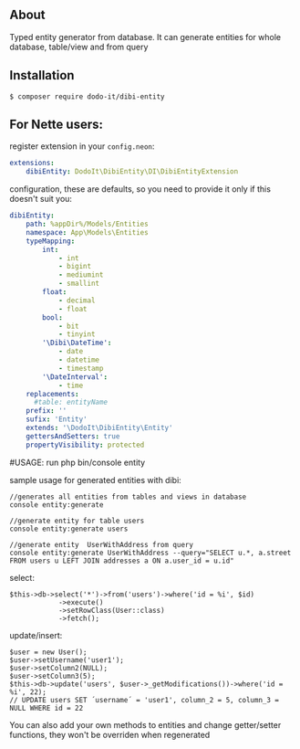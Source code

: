 ## About
Typed entity generator from database. It can generate entities for whole database, table/view and from query

## Installation

    $ composer require dodo-it/dibi-entity


## For Nette users:
 register extension in your `config.neon`:

```yaml
extensions:
    dibiEntity: DodoIt\DibiEntity\DI\DibiEntityExtension
```

configuration, these are defaults, so you need to provide it only if this doesn't suit you:
```yaml
dibiEntity:
    path: %appDir%/Models/Entities
    namespace: App\Models\Entities
    typeMapping:
        int:
            - int
            - bigint
            - mediumint
            - smallint
        float:
            - decimal
            - float
        bool:
            - bit
            - tinyint
        '\Dibi\DateTime':
            - date
            - datetime
            - timestamp
        '\DateInterval':
            - time
    replacements:
      #table: entityName
    prefix: ''
    sufix: 'Entity'
    extends: '\DodoIt\DibiEntity\Entity'
    gettersAndSetters: true
    propertyVisibility: protected
```
#USAGE:
run php bin/console entity


sample usage for generated entities with dibi:

    //generates all entities from tables and views in database 
    console entity:generate
    
    //generate entity for table users
    console entity:generate users
    
    //generate entity  UserWithAddress from query
    console entity:generate UserWithAddress --query="SELECT u.*, a.street FROM users u LEFT JOIN addresses a ON a.user_id = u.id"
 
select:

    $this->db->select('*')->from('users')->where('id = %i', $id)
				->execute()
				->setRowClass(User::class)
				->fetch();
update/insert:

	$user = new User();
	$user->setUsername('user1');
	$user->setColumn2(NULL);
	$user->setColumn3(5);
	$this->db->update('users', $user->_getModifications())->where('id = %i', 22);
	// UPDATE users SET ´username´ = 'user1', column_2 = 5, column_3 = NULL WHERE id = 22

You can also add your own methods to entities and change getter/setter functions, they won't be overriden when regenerated
